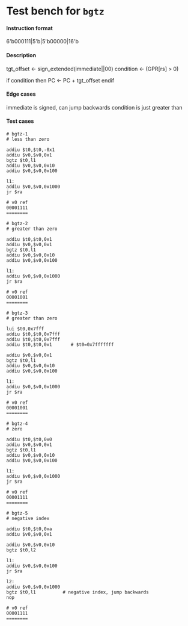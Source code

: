 # Test bench for `bgtz`

#### Instruction format

6'b000111|5'b<rs>|5'b00000|16'b<immediate>

#### Description

tgt_offset <- sign_extended(immediate||00)
condition <- (GPR[rs] > 0)

if condition then
    PC <- PC + tgt_offset
endif

#### Edge cases

immediate is signed, can jump backwards
condition is just greater than

#### Test cases

```assembly
# bgtz-1
# less than zero

addiu $t0,$t0,-0x1
addiu $v0,$v0,0x1
bgtz $t0,l1
addiu $v0,$v0,0x10
addiu $v0,$v0,0x100

l1:
addiu $v0,$v0,0x1000
jr $ra

# v0 ref
00001111
========
```

```assembly
# bgtz-2
# greater than zero

addiu $t0,$t0,0x1
addiu $v0,$v0,0x1
bgtz $t0,l1
addiu $v0,$v0,0x10
addiu $v0,$v0,0x100

l1:
addiu $v0,$v0,0x1000
jr $ra

# v0 ref
00001001
========
```

```assembly
# bgtz-3
# greater than zero

lui $t0,0x7fff
addiu $t0,$t0,0x7fff
addiu $t0,$t0,0x7fff
addiu $t0,$t0,0x1       # $t0=0x7fffffff

addiu $v0,$v0,0x1
bgtz $t0,l1
addiu $v0,$v0,0x10
addiu $v0,$v0,0x100

l1:
addiu $v0,$v0,0x1000
jr $ra

# v0 ref
00001001
========
```

```assembly
# bgtz-4
# zero

addiu $t0,$t0,0x0
addiu $v0,$v0,0x1
bgtz $t0,l1
addiu $v0,$v0,0x10
addiu $v0,$v0,0x100

l1:
addiu $v0,$v0,0x1000
jr $ra

# v0 ref
00001111
========
```

```assembly
# bgtz-5
# negative index

addiu $t0,$t0,0xa
addiu $v0,$v0,0x1

addiu $v0,$v0,0x10
bgtz $t0,l2

l1:
addiu $v0,$v0,0x100
jr $ra

l2:
addiu $v0,$v0,0x1000
bgtz $t0,l1          # negative index, jump backwards
nop

# v0 ref
00001111
========
```
